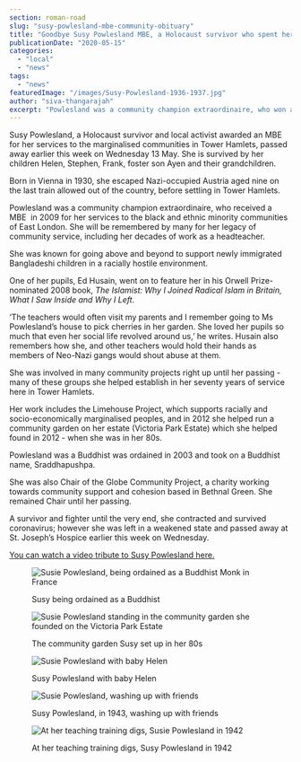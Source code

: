 ```yaml
---
section: roman-road
slug: "susy-powlesland-mbe-community-obituary"
title: "Goodbye Susy Powlesland MBE, a Holocaust survivor who spent her life making our community better"
publicationDate: "2020-05-15"
categories: 
  - "local"
  - "news"
tags: 
  - "news"
featuredImage: "/images/Susy-Powlesland-1936-1937.jpg"
author: "siva-thangarajah"
excerpt: "Powlesland was a community champion extraordinaire, who won an MBE for her services to the black and ethnic minority communities of East London, will be remembered by many for her  legacy of community service, including her decades of work as a headteacher."
---
```


Susy Powlesland, a Holocaust survivor and local activist awarded an MBE for her services to the marginalised communities in Tower Hamlets, passed away earlier this week on Wednesday 13 May. She is survived by her children Helen, Stephen, Frank, foster son Ayen and their grandchildren.

Born in Vienna in 1930, she escaped Nazi-occupied Austria aged nine on the last train allowed out of the country, before settling in Tower Hamlets. 

Powlesland was a community champion extraordinaire, who received a MBE  in 2009 for her services to the black and ethnic minority communities of East London. She will be remembered by many for her legacy of community service, including her decades of work as a headteacher.

She was known for going above and beyond to support newly immigrated Bangladeshi children in a racially hostile environment. 

One of her pupils, Ed Husain, went on to feature her in his Orwell Prize-nominated 2008 book, _The Islamist: Why I Joined Radical Islam in Britain, What I Saw Inside and Why I Left_. 

‘The teachers would often visit my parents and I remember going to Ms Powlesland’s house to pick cherries in her garden. She loved her pupils so much that even her social life revolved around us,’ he writes. Husain also remembers how she, and other teachers would hold their hands as members of Neo-Nazi gangs would shout abuse at them. 

She was involved in many community projects right up until her passing - many of these groups she helped establish in her seventy years of service here in Tower Hamlets. 

Her work includes the Limehouse Project, which supports racially and socio-economically marginalised peoples, and in 2012 she helped run a community garden on her estate (Victoria Park Estate) which she helped found in 2012 - when she was in her 80s. 

Powlesland was a Buddhist was ordained in 2003 and took on a Buddhist name, Sraddhapushpa.

She was also Chair of the Globe Community Project, a charity working towards community support and cohesion based in Bethnal Green. She remained Chair until her passing.

A survivor and fighter until the very end, she contracted and survived coronavirus; however she was left in a weakened state and passed away at St. Joseph’s Hospice earlier this week on Wednesday.

[You can watch a video tribute to Susy Powlesland here.](https://vimeo.com/416509908)

<figure>

![Susie Powlesland, being ordained as a Buddhist Monk in France](/images/Susy-Powlesland-Sraddhapushpa-Buddhist-ordination-France-1024x683.jpg)

<figcaption>

Susy being ordained as a Buddhist

</figcaption>

</figure>

<figure>

![Susie Powlesland standing in the community garden she founded on the Victoria Park Estate](/images/Susie-Powlesland-community-garden-Victoria-Park-Estate-1024x683.jpg)

<figcaption>

The community garden Susy set up in her 80s

</figcaption>

</figure>

<figure>

![Susie Powlesland with baby Helen](/images/Susie-Powlesland-baby-helen-64.jpg)

<figcaption>

Susy Powlesland with baby Helen

</figcaption>

</figure>

<figure>

![Susie Powlesland, washing up with friends](/images/Susie-hotel-1943-washing-up-1024x683.jpg)

<figcaption>

Susy Powlesland, in 1943, washing up with friends

</figcaption>

</figure>

<figure>

![At her teaching training digs, Susie Powlesland in 1942](/images/Susy-Powlesland-hotel-1943-studying-1024x683.jpg)

<figcaption>

At her teaching training digs, Susy Powlesland in 1942

</figcaption>

</figure>
